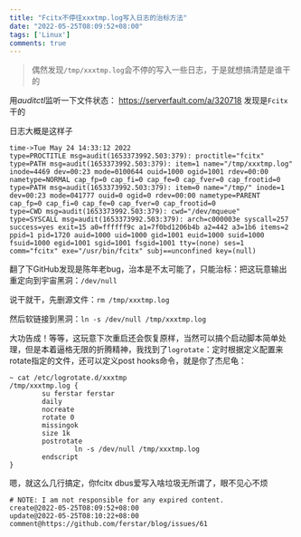 ```yaml
---
title: "Fcitx不停往xxxtmp.log写入日志的治标方法"
date: "2022-05-25T08:09:52+08:00"
tags: ['Linux']
comments: true
---
```


> 偶然发现`/tmp/xxxtmp.log`会不停的写入一些日志，于是就想搞清楚是谁干的

用*auditctl*监听一下文件状态： https://serverfault.com/a/320718 发现是`Fcitx`干的

日志大概是这样子

```shell
time->Tue May 24 14:33:12 2022
type=PROCTITLE msg=audit(1653373992.503:379): proctitle="fcitx"
type=PATH msg=audit(1653373992.503:379): item=1 name="/tmp/xxxtmp.log" inode=4469 dev=00:23 mode=0100644 ouid=1000 ogid=1001 rdev=00:00 nametype=NORMAL cap_fp=0 cap_fi=0 cap_fe=0 cap_fver=0 cap_frootid=0
type=PATH msg=audit(1653373992.503:379): item=0 name="/tmp/" inode=1 dev=00:23 mode=041777 ouid=0 ogid=0 rdev=00:00 nametype=PARENT cap_fp=0 cap_fi=0 cap_fe=0 cap_fver=0 cap_frootid=0
type=CWD msg=audit(1653373992.503:379): cwd="/dev/mqueue"
type=SYSCALL msg=audit(1653373992.503:379): arch=c000003e syscall=257 success=yes exit=15 a0=ffffff9c a1=7f0bd1206b4b a2=442 a3=1b6 items=2 ppid=1 pid=1720 auid=1000 uid=1000 gid=1001 euid=1000 suid=1000 fsuid=1000 egid=1001 sgid=1001 fsgid=1001 tty=(none) ses=1 comm="fcitx" exe="/usr/bin/fcitx" subj==unconfined key=(null)
```

翻了下GitHub发现是陈年老bug，治本是不太可能了，只能治标：把这玩意输出重定向到宇宙黑洞：`/dev/null`

说干就干，先删源文件：`rm /tmp/xxxtmp.log`

然后软链接到黑洞：`ln -s /dev/null /tmp/xxxtmp.log`

大功告成！等等，这玩意下次重启还会恢复原样，当然可以搞个启动脚本简单处理，但是本着逼格无限的折腾精神，我找到了`logrotate`：定时根据定义配置来rotate指定的文件，还可以定义post hooks命令，就是你了杰尼龟：

```shell
~ cat /etc/logrotate.d/xxxtmp
/tmp/xxxtmp.log {
        su ferstar ferstar
        daily
        nocreate
        rotate 0
        missingok
        size 1k
        postrotate
                ln -s /dev/null /tmp/xxxtmp.log
        endscript
}
```

嗯，就这么几行搞定，你fcitx dbus爱写入啥垃圾无所谓了，眼不见心不烦



```
# NOTE: I am not responsible for any expired content.
create@2022-05-25T08:09:52+08:00
update@2022-05-25T08:10:22+08:00
comment@https://github.com/ferstar/blog/issues/61
```
